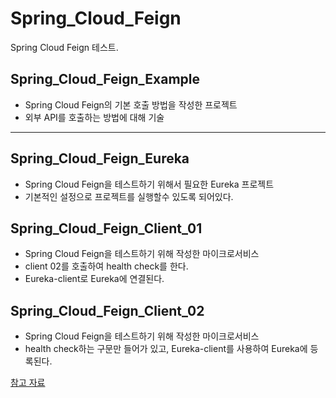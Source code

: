 # Spring_Cloud_Feign
Spring Cloud Feign 테스트.

## Spring_Cloud_Feign_Example

 - Spring Cloud Feign의 기본 호출 방법을 작성한 프로젝트
 - 외부 API를 호출하는 방법에 대해 기술

---

## Spring_Cloud_Feign_Eureka

 - Spring Cloud Feign을 테스트하기 위해서 필요한 Eureka 프로젝트
 - 기본적인 설정으로 프로젝트를 실행할수 있도록 되어있다.

## Spring_Cloud_Feign_Client_01

 - Spring Cloud Feign을 테스트하기 위해 작성한 마이크로서비스
 - client 02를 호출하여 health check를 한다.
 - Eureka-client로 Eureka에 연결된다.

## Spring_Cloud_Feign_Client_02

 - Spring Cloud Feign을 테스트하기 위해 작성한 마이크로서비스
 - health check하는 구문만 들어가 있고, Eureka-client를 사용하여 Eureka에 등록된다.
 
[참고 자료](https://1drv.ms/p/s!Al1K9EPv1D9hmH62LARNTmugcrPa)
